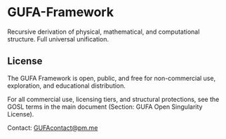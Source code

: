 # GUFA-Framework
Recursive derivation of physical, mathematical, and computational structure. Full universal unification.


## License

The GUFA Framework is open, public, and free for non-commercial use, exploration, and educational distribution.

For all commercial use, licensing tiers, and structural protections, see the GOSL terms in the main document (Section: GUFA Open Singularity License).

Contact: GUFAcontact@pm.me

